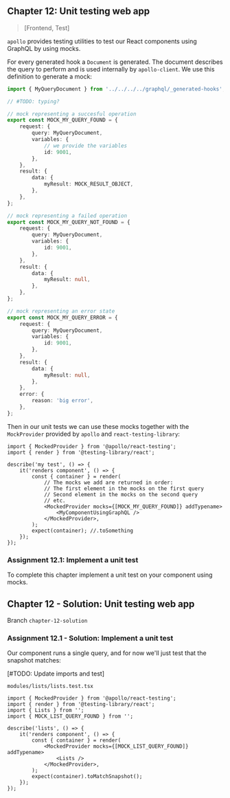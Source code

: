 ## Chapter 12: Unit testing web app

> [Frontend, Test]

`apollo` provides testing utilities to test our React components using GraphQL by using mocks.

For every generated hook a `Document` is generated. The document describes the query to perform and is used internally by `apollo-client`. We use this definition to generate a mock:

```ts
import { MyQueryDocument } from '../../../../graphql/_generated-hooks';

// #TODO: typing?

// mock representing a succesful operation
export const MOCK_MY_QUERY_FOUND = {
    request: {
        query: MyQueryDocument,
        variables: {
            // we provide the variables
            id: 9001,
        },
    },
    result: {
        data: {
            myResult: MOCK_RESULT_OBJECT,
        },
    },
};

// mock representing a failed operation
export const MOCK_MY_QUERY_NOT_FOUND = {
    request: {
        query: MyQueryDocument,
        variables: {
            id: 9001,
        },
    },
    result: {
        data: {
            myResult: null,
        },
    },
};

// mock representing an error state
export const MOCK_MY_QUERY_ERROR = {
    request: {
        query: MyQueryDocument,
        variables: {
            id: 9001,
        },
    },
    result: {
        data: {
            myResult: null,
        },
    },
    error: {
        reason: 'big error',
    },
};
```

Then in our unit tests we can use these mocks together with the `MockProvider` provided by `apollo` and `react-testing-library`:

```tsx
import { MockedProvider } from '@apollo/react-testing';
import { render } from '@testing-library/react';

describe('my test', () => {
    it('renders component', () => {
        const { container } = render(
            // The mocks we add are returned in order:
            // The first element in the mocks on the first query
            // Second element in the mocks on the second query
            // etc.
            <MockedProvider mocks={[MOCK_MY_QUERY_FOUND]} addTypename>
                <MyComponentUsingGraphQL />
            </MockedProvider>,
        );
        expect(container); //.toSomething
    });
});
```

### Assignment 12.1: Implement a unit test

To complete this chapter implement a unit test on your component using mocks.

## Chapter 12 - Solution: Unit testing web app

Branch `chapter-12-solution`

### Assignment 12.1 - Solution: Implement a unit test

Our component runs a single query, and for now we'll just test that the snapshot matches:

[#TODO: Update imports and test]

`modules/lists/lists.test.tsx`

```tsx
import { MockedProvider } from '@apollo/react-testing';
import { render } from '@testing-library/react';
import { Lists } from '';
import { MOCK_LIST_QUERY_FOUND } from '';

describe('lists', () => {
    it('renders component', () => {
        const { container } = render(
            <MockedProvider mocks={[MOCK_LIST_QUERY_FOUND]} addTypename>
                <Lists />
            </MockedProvider>,
        );
        expect(container).toMatchSnapshot();
    });
});
```
